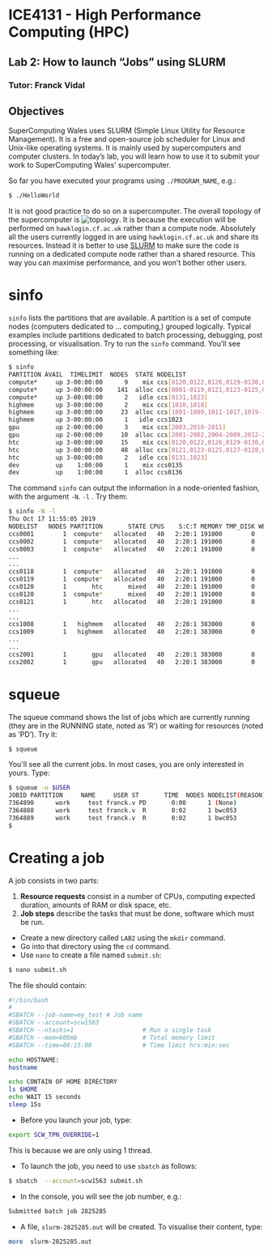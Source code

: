 # ICE4131 - High Performance Computing (HPC)
## Lab 2: How to launch “Jobs” using SLURM
### Tutor: Franck Vidal

## Objectives


<!-- Link to create images of code:
https://carbon.now.sh
-->

SuperComputing Wales uses SLURM (Simple Linux Utility for Resource Management). It is a free and open-source job scheduler for Linux and Unix-like operating systems. It is mainly used by supercomputers and computer clusters. In today’s lab, you will learn how to use it to submit your work to SuperComputing Wales’ supercomputer.

So far you have executed your programs using `./PROGRAM_NAME`, e.g.:

```bash
$ ./HelloWorld
```

It is not good practice to do so on a supercomputer. The overall topology of the supercomputer is
![topology](topology).
It is because the execution will be performed on `hawklogin.cf.ac.uk` rather than a compute node. Absolutely all the users currently logged in are using `hawklogin.cf.ac.uk` and share its resources. Instead it is better to use [SLURM](https://slurm.schedmd.com/documentation.html) to make
sure the code is running on a dedicated compute node rather than a shared resource. This way you can maximise performance, and you won't bother other users.

# sinfo

`sinfo` lists the partitions that are available. A partition is a set of compute nodes (computers dedicated to ... computing,) grouped logically. Typical examples include partitions dedicated to batch processing, debugging, post processing, or visualisation. Try to run the `sinfo` command. You'll see something like:

```bash
$ sinfo
PARTITION AVAIL  TIMELIMIT  NODES  STATE NODELIST
compute*     up 3-00:00:00      9    mix ccs[0120,0122,0126,0129-0130,0132-0133,1010,1018]
compute*     up 3-00:00:00    141  alloc ccs[0001-0119,0121,0123-0125,0127-0128,0134,1009,1011-1017,1019-1022,1024-1026]
compute*     up 3-00:00:00      2   idle ccs[0131,1023]
highmem      up 3-00:00:00      2    mix ccs[1010,1018]
highmem      up 3-00:00:00     23  alloc ccs[1001-1009,1011-1017,1019-1022,1024-1026]
highmem      up 3-00:00:00      1   idle ccs1023
gpu          up 2-00:00:00      3    mix ccs[2003,2010-2011]
gpu          up 2-00:00:00     10  alloc ccs[2001-2002,2004-2009,2012-2013]
htc          up 3-00:00:00     15    mix ccs[0120,0122,0126,0129-0130,0132-0133,1010,1018,2010-2011,3004,3012,3015,3024]
htc          up 3-00:00:00     48  alloc ccs[0121,0123-0125,0127-0128,0134,1009,1011-1017,1019-1022,1024-1026,2008-2009,2012-2013,3001-3003,3005-3011,3013-3014,3016-3023,3025-3026]
htc          up 3-00:00:00      2   idle ccs[0131,1023]
dev          up    1:00:00      1    mix ccs0135
dev          up    1:00:00      1  alloc ccs0136
```

The command `sinfo` can output the information in a node-oriented fashion, with the argument `-N`. `-l` . Try them:

```bash
$ sinfo -N -l
Thu Oct 17 11:55:05 2019
NODELIST   NODES PARTITION       STATE CPUS    S:C:T MEMORY TMP_DISK WEIGHT AVAIL_FE REASON              
ccs0001        1  compute*   allocated   40   2:20:1 191000        0      1   (null) none                
ccs0002        1  compute*   allocated   40   2:20:1 191000        0      1   (null) none                
ccs0003        1  compute*   allocated   40   2:20:1 191000        0      1   (null) none                
...
...
ccs0118        1  compute*   allocated   40   2:20:1 191000        0      1   (null) none                
ccs0119        1  compute*   allocated   40   2:20:1 191000        0      1   (null) none                
ccs0120        1       htc       mixed   40   2:20:1 191000        0      1   (null) none                
ccs0120        1  compute*       mixed   40   2:20:1 191000        0      1   (null) none                
ccs0121        1       htc   allocated   40   2:20:1 191000        0      1   (null) none                
...
...
ccs1008        1   highmem   allocated   40   2:20:1 383000        0      1   (null) none                
ccs1009        1   highmem   allocated   40   2:20:1 383000        0      1   (null) none                
...
...
ccs2001        1       gpu   allocated   40   2:20:1 383000        0      1   (null) none                
ccs2002        1       gpu   allocated   40   2:20:1 383000        0      1   (null) none                
```

# squeue

The squeue command shows the list of jobs which are currently running (they are in the RUNNING state, noted as ’R’) or waiting for resources (noted as ’PD’). Try it:

```bash
$ squeue
```

You'll see all the current jobs. In most cases, you are only interested in yours. Type:

```bash
$ squeue -u $USER
JOBID PARTITION     NAME     USER ST       TIME  NODES NODELIST(REASON)
7364890      work     test franck.v PD       0:00      1 (None)
7364888      work     test franck.v  R       0:02      1 bwc053
7364889      work     test franck.v  R       0:02      1 bwc053
$
```


# Creating a job
A job consists in two parts:

1. **Resource requests** consist in a number
of CPUs, computing expected duration, amounts of RAM or disk space, etc.
2. **Job steps** describe the tasks that must be done, software which must be run.

- Create a new directory called `LAB2` using the `mkdir` command.
- Go into that directory using the `cd` command.
- Use `nano` to create a file named `submit.sh`:
```bash
$ nano submit.sh
```
The file should contain:
```bash
#!/bin/bash
#
#SBATCH --job-name=my_test # Job name
#SBATCH --account=scw1563
#SBATCH --ntasks=1                   # Run a single task
#SBATCH --mem=600mb                  # Total memory limit
#SBATCH --time=00:15:00              # Time limit hrs:min:sec

echo HOSTNAME:
hostname

echo CONTAIN OF HOME DIRECTORY
ls $HOME
echo WAIT 15 seconds
sleep 15s
```
- Before you launch your job, type:
```bash
export SCW_TPN_OVERRIDE=1
```
This is because we are only using 1 thread.
- To launch the job, you need to use ```sbatch``` as follows:
```bash
$ sbatch  --account=scw1563 submit.sh
```
- In the console, you will see the job number, e.g.:
```bash
Submitted batch job 2825285
```
- A file, ```slurm-2825285.out``` will be created. To visualise their content, type:
```bash
more  slurm-2825285.out
```


[topology]: ../Lab-1/topology.png "Overall structure"
